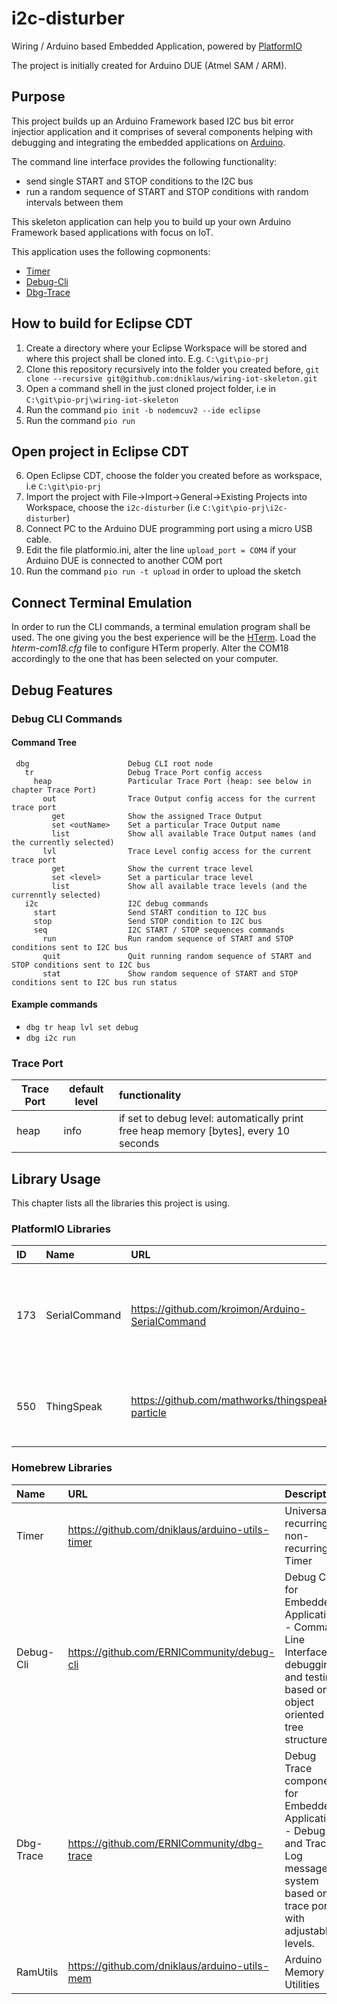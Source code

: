 # i2c-disturber
Wiring / Arduino based Embedded Application, powered by [PlatformIO](http://platformio.org "Cross-platform build system")

The project is initially created for Arduino DUE (Atmel SAM / ARM).

## Purpose
This project builds up an Arduino Framework based I2C bus bit error injectior application and it comprises of several components helping with debugging and integrating the embedded applications on [Arduino](http://arduino.cc).

The command line interface provides the following functionality:  

* send single START and STOP conditions to the I2C bus
* run a random sequence of START and STOP conditions with random intervals between them

This skeleton application can help you to build up your own Arduino Framework based applications with focus on IoT. 

This application uses the following copmonents:

* [Timer](https://github.com/dniklaus/arduino-utils-timer)
* [Debug-Cli](https://github.com/ERNICommunity/debug-cli)
* [Dbg-Trace](https://github.com/ERNICommunity/dbg-trace)

## How to build for Eclipse CDT
  1. Create a directory where your Eclipse Workspace will be stored and where this project shall be cloned into. E.g. `C:\git\pio-prj`
  2. Clone this repository recursively into the folder you created before, `git clone --recursive git@github.com:dniklaus/wiring-iot-skeleton.git`
  3. Open a command shell in the just cloned project folder, i.e in `C:\git\pio-prj\wiring-iot-skeleton`
  4. Run the command `pio init -b nodemcuv2 --ide eclipse`
  5. Run the command `pio run`

## Open project in Eclipse CDT
  6. Open Eclipse CDT, choose the folder you created before as workspace, i.e `C:\git\pio-prj`
  7. Import the project with File->Import->General->Existing Projects into Workspace, choose the `i2c-disturber` (i.e `C:\git\pio-prj\i2c-disturber`)
  8. Connect PC to the Arduino DUE programming port using a micro USB cable.
  9. Edit the file platformio.ini, alter the line `upload_port = COM4` if your Arduino DUE is connected to another COM port
 10. Run the command `pio run -t upload` in order to upload the sketch

## Connect Terminal Emulation
In order to run the CLI commands, a terminal emulation program shall be used. The one giving you the best experience will be the [HTerm](http://www.der-hammer.info/terminal/). 
Load the _hterm-com18.cfg_ file to configure HTerm properly. Alter the COM18 accordingly to the one that has been selected on your computer.

## Debug Features
### Debug CLI Commands
#### Command Tree
     dbg                      Debug CLI root node
       tr                     Debug Trace Port config access
         heap                 Particular Trace Port (heap: see below in chapter Trace Port)
           out                Trace Output config access for the current trace port
             get              Show the assigned Trace Output
             set <outName>    Set a particular Trace Output name
             list             Show all available Trace Output names (and the currently selected)
           lvl                Trace Level config access for the current trace port
             get              Show the current trace level
             set <level>      Set a particular trace level
             list             Show all available trace levels (and the currenntly selected)
       i2c                    I2C debug commands 
         start                Send START condition to I2C bus
         stop                 Send STOP condition to I2C bus
         seq                  I2C START / STOP sequences commands
           run                Run random sequence of START and STOP conditions sent to I2C bus
           quit               Quit running random sequence of START and STOP conditions sent to I2C bus
           stat               Show random sequence of START and STOP conditions sent to I2C bus run status
           

#### Example commands
* `dbg tr heap lvl set debug`
* `dbg i2c run`


### Trace Port
|Trace Port|default level|functionality|
|----------|-------------|:------------|
|heap|info|if set to debug level: automatically print free heap memory [bytes], every 10 seconds|

## Library Usage
This chapter lists all the libraries this project is using.

### PlatformIO Libraries
|ID|Name|URL|Description|
|:--|:-------|:----------------|:-----------------------|
|173|SerialCommand|https://github.com/kroimon/Arduino-SerialCommand|A Wiring/Arduino library to tokenize and parse commands received over a serial port.|
|550|ThingSpeak|https://github.com/mathworks/thingspeak-particle|"MathWorks": ThingSpeak Communication Library for Arduino & ESP8266|


### Homebrew Libraries
|Name|URL|Description|
|:------|:---------------------|:-------------------------------|
|Timer|https://github.com/dniklaus/arduino-utils-timer|Universal recurring or non-recurring Timer|
|Debug-Cli|https://github.com/ERNICommunity/debug-cli|Debug CLI for Embedded Applications - Command Line  Interface for debugging and testing based on object oriented tree structure.|
|Dbg-Trace|https://github.com/ERNICommunity/dbg-trace|Debug Trace component for Embedded Applications - Debug and Trace Log message system based on trace ports with adjustable levels.|
|RamUtils|https://github.com/dniklaus/arduino-utils-mem|Arduino Memory Utilities|

